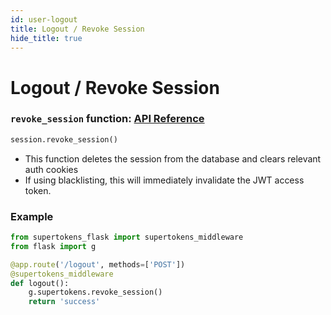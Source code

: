 ```yaml
---
id: user-logout
title: Logout / Revoke Session
hide_title: true
---
```


# Logout / Revoke Session

### `revoke_session` function: [API Reference](../api-reference/session-object/revoke-session)
```python
session.revoke_session()
```
- This function deletes the session from the database and clears relevant auth cookies
- If using blacklisting, this will immediately invalidate the JWT access token.

<div class="divider"></div>

### Example
```python
from supertokens_flask import supertokens_middleware
from flask import g

@app.route('/logout', methods=['POST'])
@supertokens_middleware
def logout():
    g.supertokens.revoke_session()
    return 'success'
```